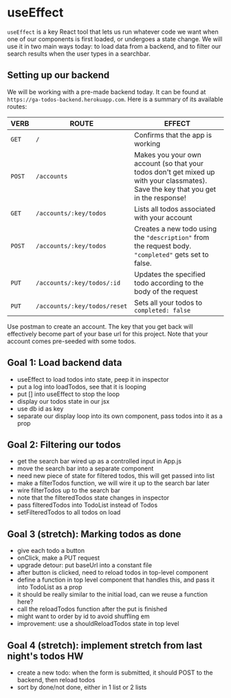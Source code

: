 # useEffect
`useEffect` is a key React tool that lets us run whatever code we want when one of our components is first loaded, or undergoes a state change. We will use it in two main ways today: to load data from a backend, and to filter our search results when the user types in a searchbar.

## Setting up our backend
We will be working with a pre-made backend today. It can be found at `https://ga-todos-backend.herokuapp.com`. Here is a summary of its available routes:

|VERB|ROUTE|EFFECT|
|----|-----|------|
|`GET` | `/` | Confirms that the app is working  |
|`POST`|`/accounts` | Makes you your own account (so that your todos don't get mixed up with your classmates). Save the key that you get in the response!   |
|`GET`| `/accounts/:key/todos`  | Lists all todos associated with your account |
|`POST`| `/accounts/:key/todos`  | Creates a new todo using the `"description"` from the request body. `"completed"` gets set to false. |
|`PUT`| `/accounts/:key/todos/:id`  | Updates the specified todo according to the body of the request   |
|`PUT`| `/accounts/:key/todos/reset`  | Sets all your todos to `completed: false`  |

Use postman to create an account. The key that you get back will effectively become part of your base url for this project. Note that your account comes pre-seeded with some todos.

## Goal 1: Load backend data
- useEffect to load todos into state, peep it in inspector
- put a log into loadTodos, see that it is looping
- put [] into useEffect to stop the loop
- display our todos state in our jsx
- use db id as key
- separate our display loop into its own component, pass todos into it as a prop

## Goal 2: Filtering our todos
- get the search bar wired up as a controlled input in App.js
- move the search bar into a separate component
- need new piece of state for filtered todos, this will get passed into list
- make a filterTodos function, we will wire it up to the search bar later
- wire filterTodos up to the search bar
- note that the filteredTodos state changes in inspector
- pass filteredTodos into TodoList instead of Todos
- setFilteredTodos to all todos on load

## Goal 3 (stretch): Marking todos as done
- give each todo a button
- onClick, make a PUT request
- upgrade detour: put baseUrl into a constant file
- after button is clicked, need to reload todos in top-level component
- define a function in top level component that handles this, and pass it into TodoList as a prop
- it should be really similar to the initial load, can we reuse a function here?
- call the reloadTodos function after the put is finished
- might want to order by id to avoid shuffling em
- improvement: use a shouldReloadTodos state in top level

## Goal 4 (stretch): implement stretch from last night's todos HW
- create a new todo: when the form is submitted, it should POST to the backend, then reload todos
- sort by done/not done, either in 1 list or 2 lists

